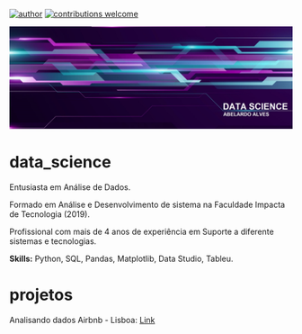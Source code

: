 [![author](https://img.shields.io/badge/author-abelardoalves-blue.svg)](https://www.linkedin.com/in/abelardo-alves) 
[![contributions welcome](https://img.shields.io/badge/contributions-welcome-brightgreen.svg?style=flat)](https://github.com/abe2701/data_science/issues)

<p align="center">
  <img src="new-banner.jpg" >
</p>

# data_science
Entusiasta em Análise de Dados.

Formado em Análise e Desenvolvimento de sistema na Faculdade Impacta de Tecnologia (2019).

Profissional com mais de 4 anos de experiência em Suporte a diferente sistemas e tecnologias.

<b>Skills:</b> Python, SQL, Pandas, Matplotlib, Data Studio, Tableu.

# projetos
Analisando dados Airbnb - Lisboa: [Link](https://github.com/abe2701/data_science/blob/main/Analisando_os_Dados_do_Airbnb_Lisboa.ipynb)
